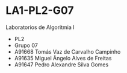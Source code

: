 # LA1-PL2-G07
Laboratorios de Algoritmia I
- PL2 
- Grupo 07 
- A91668 Tomás Vaz de Carvalho Campinho 
- A91635 Miguel Ângelo Alves de Freitas 
- A91647 Pedro Alexandre Silva Gomes
